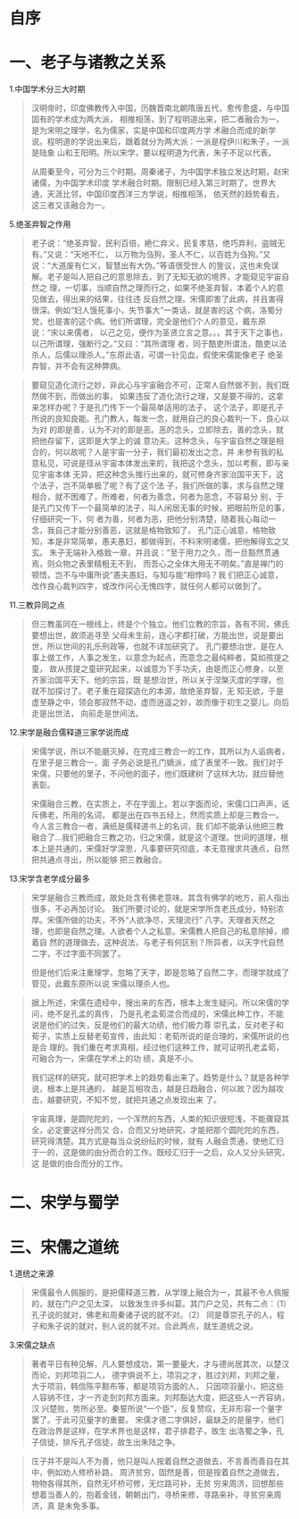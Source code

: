 # 自序

# 一、老子与诸教之关系

1.中国学术分三大时期

> 汉明帝时，印度佛教传入中国，历魏晋南北朝隋唐五代，愈传愈盛，与中国固有的学术成为两大派，
相推相荡，到了程明道出来，把二者融合为一，是为宋明之理学，名为儒家，实是中国和印度两方学
术融合而成的新学说。程明道的学说出来后，跟着就分为两大派：一派是程伊川和朱子，一派是陆象
山和王阳明。所以宋学，要以程明道为代表，朱子不足以代表。
>
> 从周秦至今，可分为三个时期。周秦诸子，为中国学术独立发达时期，赵宋诸儒，为中国学术印度
学术融合时期。限制已经入第三时期了。世界大通，天涯比邻，中国印度西洋三方学说，相推相荡，
依天然的趋势看去，这三者又该融合为一。

5.绝圣弃智之作用

> 老子说：“绝圣弃智，民利百倍，絶仁弃义，民复孝慈，绝巧弃利，盗贼无有。”又说：“天地不仁，
以万物为刍狗，圣人不仁，以百姓为刍狗。”又说：“大道废有仁义，智慧出有大伪。”等语很受世人
的訾议，这也未免误解。老子是叫人把自己的意思除去，到了无知无欲的境界，才能窥见宇宙自然之
理，一切事，当顺自然之理而行之，如果不绝圣弃智，本着个人的意见做去，得出来的结果，往往违
反自然之理。宋儒即害了此病，并且害得很深。例如“妇人饿死事小，失节事大”一类话，就是害的这
个病，洛蜀分党，也是害的这个病。他们所谓理，完全是他们个人的意见，戴东原说：“宋以来儒者，
以己之见，便作为圣贤立言之意。。。其于天下之事也，以己所谓理，强断行之。”又曰：“其所谓理
者，同于酷吏所谓法，酷吏以法杀人，后儒以理杀人。”东原此语，可谓一针见血，假使宋儒能像老子
绝圣弃智，并不会有这种弊病。

> 要窥见造化流行之妙，非此心与宇宙融合不可，正常人自然做不到，我们既然做不到，而做出的事，
如果违反了造化流行之理，又是要不得的，这拿来怎样办呢？于是孔门传下一个最简单适用的法子，
这个法子，即是孔子所说的良知良能。孔门教人，每发一念，就用自己的良心裁判一下，良心以为对
的即是善，认为不对的即是恶。恶的念头，立即除去，善的念头，就把他存留下，这即是大学上的诚
意功夫。这种念头，与宇宙自然之理是相合的，何以故呢？人是宇宙一分子，我们最初发出之念，并
未参有我的私意私见，可说是径从宇宙本体发出来的，我把这个念头，加以考察，即与亲见宇宙本体
无异，把这种念头推行出来的，就可修身齐家治国平天下，这个法子，岂不简单极了呢？有了这个法
子，我们所做的事，求与自然之理相合，就不困难了，所难者，何者为善念，何者为恶念，不容易分
别，于是孔门又传下一个最简单的法子，叫人闲居无事的时候，把眼前所见的事，仔细研究一下，何
者为善，何者为恶，把他分别清楚，随着我心每动一念，我自己才能分别善恶，这就是格物致知了。
孔门正心诚意，格物致知，本是非常简单，愚夫愚妇，都做得到，不料宋明诸儒，把他解得玄之又玄。
朱子无端补入格致一章，并且说：“至于用力之久，而一旦豁然贯通焉，则众物之表里精粗无不到，
而吾心之全体大用无不明矣。”直是禅门的顿悟，岂不与中庸所说“愚夫愚妇，与知与能”相悖吗？我
们把正心诚意，改作良心裁判四字，或改作问心无愧四字，就任何人都可以做到了。

11.三教异同之点

> 但三教虽同在一根线上，终是个个独立。他们立教的宗旨，各有不同，佛氏要想出世，故须追寻至
父母未生前，连心字都打破，方能出世，说是要出世，所以世间的礼乐刑政等，也就不详加研究了。
孔门要想治世，是在人事上做工作，人事之发生，以意念为起点，而意念之最纯粹者，莫如孩提之童，
故从孩提之童研究起来，以诚意为下手功夫，由是而正心修身，以至齐家治国平天下。他的宗旨，既
是想治世，所以关于涅槃灭度的学理，也就不加探讨了。老子重在窥探造化的本源，故绝圣弃智，无
知无欲，于是虚至静之中，领会那寂然不动，虚而逍遥之妙，故而像于初生之婴儿。向后走是出世法，
向前走是世间法。

12.宋学是融合儒释道三家学说而成

> 宋儒学说，所以不能磨灭掉，在完成三教合一的工作，其所以为人诟病者，在里子是三教合一，面
子务必说是孔门嫡派，成了表里不一致。我们对于宋儒，只要他的里子，不问他的面子，他们既建树
了这样大功，就应替他表彰。
>
> 宋儒融合三教，在实质上，不在字面上。若以字面而论，宋儒口口声声，诋斥佛老，所用的名词，
都是出在四书五经上，然而实质上却是三教合一。今人言三教合一者，满纸是儒释道书上的名词，我
们却不能承认他把三教融合了...我们把融合三教之功，归之宋儒，就是这个道理。世间的道理，根
本上是共通的，宋儒好学深思，凡事要研究彻底，本无意搜求共通点，自然把共通点寻出，所以能够
把三教融合。

13.宋学含老学成分最多

> 宋学是融合三教而成，故处处含有佛老意味。其含有佛学的地方，前人指出很多，不必再加讨论。
我们所要讨论的，就是宋学所含老氏成分，特别浓厚。宋儒所做的功夫，不外“人欲净尽，天理流行”
八字。天理者天然之理，也即是自然之理。人欲者个人之私意。宋儒教人把自己的私意除掉，顺着自
然的道理做去，这种说法，与老子有何区别？所异者，以天字代自然二字，不过字面不同罢了。
>
> 但是他们后来注重理学，忽略了天字，即是忽略了自然二字，而理学就成了管见，此戴东原所以说
宋儒以理杀人也。

> 据上所述，宋儒在遗经中，搜出来的东西，根本上发生疑问。所以宋儒的学问，绝不是孔孟的真传，
乃是孔老孟荀混合而成的，宋儒此种工作，不能说是他们的过失，反是他们的最大功绩，他们极力尊
崇孔孟，反对老子和荀子，实质上反替老荀宣传，由此知：老荀所说的是合理的，宋儒所说的也是合
理的。我们重在考求真相，经过他们这种工作，就可证明孔老孟荀，可融合为一，宋儒在学术上的功
绩，真是不小。
>
> 我们这样的研究，就可把学术上的趋势看出来了。趋势是什么？就是各种学说，根本上是共通的，
越是互相攻击，越是日趋融合，何以故？因为越攻击，越要研究，不知不觉，就把共通之点发现出来
了。

> 宇宙真理，是圆陀陀的，一个浑然的东西，人类的知识很短浅，不能骤窥其全，必定要这样分而又
合，合而又分地研究，才能把那个圆陀陀的东西，研究得清楚。其方式是每当众说纷纭的时候，就有
人融会贯通，使他汇归于一的，这是做的由分而合的工作。既经汇归于一之后，众人又分头研究，这
是做的由合而分的工作。

# 二、宋学与蜀学

# 三、宋儒之道统

1.道统之来源

> 宋儒最令人佩服的，是把儒释道三教，从学理上融合为一，其最不令人佩服的，就在门户之见太深，
以致发生许多纠葛。其门户之见，共有二点：（1）孔子说的就对，佛老和周秦诸子说的就不对。（2）
同是尊崇孔子的人，程子和朱子说的就对，别人说的就不对。合此两点，就生道统之说。

3.宋儒之缺点

> 著者平日有种见解，凡人要想成功，第一要量大，才与德尚居其次，以楚汉而论，刘邦项羽二人，
德字俱说不上，项羽之才，胜过刘邦，刘邦之量，大于项羽，韩信陈平黥布等，都是项羽方面的人，
只因项羽量小，把这些人容纳不住，才一齐走到刘邦方面来。刘邦豁达大度，把这些人一齐容纳，汉
兴楚败，势所必至。秦誓所说“一个臣”，反复赞叹，无非形容一个量字罢了。于此可见量字的重要。
宋儒才德二字俱好，最缺乏的是量字，他们在政治界是这样，在学术界也是这样，君子排君子，故生
出洛蜀之争，孔子信徒，排斥孔子信徒，故生出朱陆之争。

> 庄子并不是叫人不为善，他只是叫人按着自然之道做去，不言善而善自在其中，例如劝人修桥补路，
周济贫穷，固然是善，但是按着自然之道做去，物物各得其所，自然无坏桥可修，无烂路可补，无贫
穷来周济，回想那些想着当善人的，抱着金钱，朝朝出门，寻桥来修，寻路来补，寻贫穷来周济，真
是未免多事。
